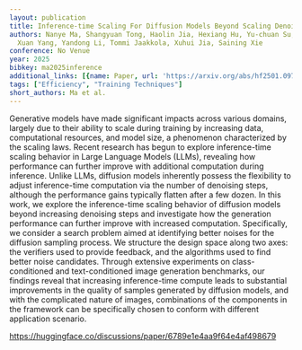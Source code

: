 ```yaml
---
layout: publication
title: Inference-time Scaling For Diffusion Models Beyond Scaling Denoising Steps
authors: Nanye Ma, Shangyuan Tong, Haolin Jia, Hexiang Hu, Yu-chuan Su, Mingda Zhang,
  Xuan Yang, Yandong Li, Tommi Jaakkola, Xuhui Jia, Saining Xie
conference: No Venue
year: 2025
bibkey: ma2025inference
additional_links: [{name: Paper, url: 'https://arxiv.org/abs/hf2501.09732'}]
tags: ["Efficiency", "Training Techniques"]
short_authors: Ma et al.
---
```

Generative models have made significant impacts across various domains, largely due to their ability to scale during training by increasing data, computational resources, and model size, a phenomenon characterized by the scaling laws. Recent research has begun to explore inference-time scaling behavior in Large Language Models (LLMs), revealing how performance can further improve with additional computation during inference. Unlike LLMs, diffusion models inherently possess the flexibility to adjust inference-time computation via the number of denoising steps, although the performance gains typically flatten after a few dozen. In this work, we explore the inference-time scaling behavior of diffusion models beyond increasing denoising steps and investigate how the generation performance can further improve with increased computation. Specifically, we consider a search problem aimed at identifying better noises for the diffusion sampling process. We structure the design space along two axes: the verifiers used to provide feedback, and the algorithms used to find better noise candidates. Through extensive experiments on class-conditioned and text-conditioned image generation benchmarks, our findings reveal that increasing inference-time compute leads to substantial improvements in the quality of samples generated by diffusion models, and with the complicated nature of images, combinations of the components in the framework can be specifically chosen to conform with different application scenario.

https://huggingface.co/discussions/paper/6789e1e4aa9f64e4af498679